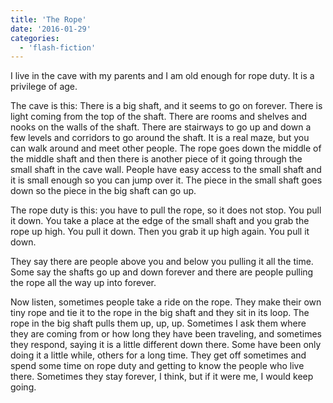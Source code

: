```yaml
---
title: 'The Rope'
date: '2016-01-29'
categories:
  - 'flash-fiction'
---
```


I live in the cave with my parents and I am old enough for rope duty. It is a
privilege of age.

<!-- truncate -->


The cave is this: There is a big shaft, and it seems to go on forever. There is
light coming from the top of the shaft. There are rooms and shelves and nooks on
the walls of the shaft. There are stairways to go up and down a few levels and
corridors to go around the shaft. It is a real maze, but you can walk around and
meet other people. The rope goes down the middle of the middle shaft and then
there is another piece of it going through the small shaft in the cave wall.
People have easy access to the small shaft and it is small enough so you can
jump over it. The piece in the small shaft goes down so the piece in the big
shaft can go up.

The rope duty is this: you have to pull the rope, so it does not stop. You pull
it down. You take a place at the edge of the small shaft and you grab the rope
up high. You pull it down. Then you grab it up high again. You pull it down.

They say there are people above you and below you pulling it all the time. Some
say the shafts go up and down forever and there are people pulling the rope all
the way up into forever.

Now listen, sometimes people take a ride on the rope. They make their own tiny
rope and tie it to the rope in the big shaft and they sit in its loop. The rope
in the big shaft pulls them up, up, up. Sometimes I ask them where they are
coming from or how long they have been traveling, and sometimes they respond,
saying it is a little different down there. Some have been only doing it a
little while, others for a long time. They get off sometimes and spend some time
on rope duty and getting to know the people who live there. Sometimes they stay
forever, I think, but if it were me, I would keep going.
